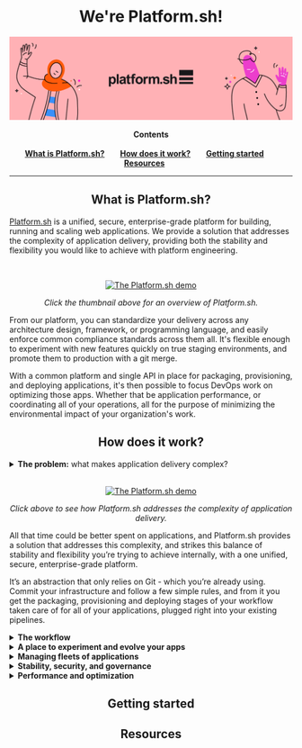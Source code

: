 <!-- HEADER -->
<p align="center">
<h1 align="center">We're Platform.sh!<br /></h1>
<a href="https://platform.sh">
    <img src="images/git-hub-welcome.png" alt="Logo">
</a>
<br />
</p>

<!-- TABLE OF CONTENTS -->
<p align="center">
<strong>Contents</strong>
<br /><br />
<a href="#what-is-platformsh"><strong>What is Platform.sh?</strong></a>&nbsp&nbsp&nbsp&nbsp&nbsp&nbsp
<a href="#how-does-it-work"><strong>How does it work?</strong></a>&nbsp&nbsp&nbsp&nbsp&nbsp&nbsp
<a href="#getting-started"><strong>Getting started</strong></a>&nbsp&nbsp&nbsp&nbsp&nbsp&nbsp
<a href="#resources"><strong>Resources</strong></a>&nbsp&nbsp&nbsp&nbsp&nbsp&nbsp
<br />
</p>
<hr>

<!-- WHAT IS PLATFORM.SH -->
<h2 align="center"><strong>What is Platform.sh?</strong></h2>

[Platform.sh](https://platform.sh/product/) is a unified, secure, enterprise-grade platform for building, running and scaling web applications. We provide a solution that addresses the complexity of application delivery, providing both the stability and flexibility you would like to achieve with platform engineering. 

<br/>
<p align="center">
<a href="https://platform.sh/demo/"><img src="https://i3.ytimg.com/vi/ny2YeD6Qt3M/maxresdefault.jpg" alt="The Platform.sh demo" width="50%"></a>
</p>
<p align="center">
<em>Click the thumbnail above for an overview of Platform.sh.</em>
</p>

From our platform, you can standardize your delivery across any architecture design, framework, or programming language, and easily enforce common compliance standards across them all. It's flexible enough to experiment with new features quickly on true staging environments, and promote them to production with a git merge. 

With a common platform and single API in place for packaging, provisioning, and deploying applications, it's then possible to focus DevOps work on optimizing those apps. Whether that be application performance, or coordinating all of your operations, all for the purpose of minimizing the environmental impact of your organization's work.

<!-- HOW DOES IT WORK -->
<h2 align="center"><strong>How does it work?</strong></h2>

<details>
<summary><strong>The problem:</strong> what makes application delivery complex?</summary><br/>

Today delivery means coordinating specialized teams of people, unique configuration, and dedicated tooling at each stage. 
By connecting it all together, we’re aiming for a stable, reliable pipeline that keeps new features developing quickly, where we’re monitoring production continuously, and security requirements are enforced at every stage to keep the process compliant. 
That maturity would allow us to clearly define and trust our non-failing system while understanding when and how to respond to failure scenarios, including those we don’t yet test against. 

Balancing stability and flexibility with this complexity leads teams to see there’s some standardization badly needed here. This means abstracting away tooling, cloud providers, secrets - everything - into a generalized internal platform. Something that’s stable, but adapts to the reality of evolving dependencies, on-boarding and off-boarding, and how the needs of the business are going to inevitably change over time. 

But this isn’t a small task, because doing DevOps has evolved too. There aren’t a handful of concepts your teams need to understand to be both stable and flexible, there are hundreds - and best case there will still be 10 to 15 integrations per pipeline you’ll need to manage forever.

And things will continue to change. More applications will depend on this internal platform - even those that use different frameworks and programming languages. That means more tools to connect into a common API, more concerns to understand and address, and more time. 
A lot more time. Time that’s spent either building this platform to address all the scenarios that are hard to anticipate about how software changes, or time spent re-inventing the wheel endlessly creating variations of your pipeline for every new use case. 

</details>

<br/>
<p align="center">
<a href="https://youtube.com/watch?v=UM5hYTLs-UU"><img src="https://i3.ytimg.com/vi/UM5hYTLs-UU/maxresdefault.jpg" alt="The Platform.sh demo" width="50%"></a>
</p>
<p align="center">
<em>Click above to see how Platform.sh addresses the complexity of application delivery.</em>
</p>

All that time could be better spent on applications, and Platform.sh provides a solution that addresses this complexity, and strikes this balance of stability and flexibility you’re trying to achieve internally, with a one unified, secure, enterprise-grade platform. 

It’s an abstraction that only relies on Git - which you’re already using. 
Commit your infrastructure and follow a few simple rules, and from it you get the packaging, provisioning and deploying stages of your workflow taken care of for all of your applications, plugged right into your existing pipelines.  

<details>
<summary><strong>The workflow</strong></summary><br/>

Quisque tincidunt bibendum sollicitudin. Fusce felis massa, pulvinar vitae gravida ut, luctus nec ante. Fusce sed augue odio. Nullam vestibulum ut ex ac gravida. Nullam venenatis placerat orci, et consequat ante vestibulum eu. Ut viverra orci neque, ac tempus felis convallis non. Nunc pulvinar lectus vitae fringilla venenatis.

<h4 align="center"><strong>Infrastructure as code, managed services</strong></h4>
<p align="center">
<br />
<a href="https://docs.platform.sh/languages/influxdb.html">
    <img src="images/diamonds_bkg/Influx Data.png" alt="Logo">
</a>&nbsp&nbsp&nbsp&nbsp
<a href="https://docs.platform.sh/languages/mysql.html">
    <img src="images/diamonds_bkg/mariaDB.png" alt="Logo">
</a>&nbsp&nbsp&nbsp&nbsp
<a href="https://docs.platform.sh/languages/mongodb.html">
    <img src="images/diamonds_bkg/MongoDB.png" alt="Logo">
</a>&nbsp&nbsp&nbsp&nbsp
<a href="https://docs.platform.sh/languages/mysql.html">
    <img src="images/diamonds_bkg/MySQL.png" alt="Logo">
</a>&nbsp&nbsp&nbsp&nbsp
<a href="https://docs.platform.sh/languages/postgresql.html">
    <img src="images/diamonds_bkg/Postgresql.png" alt="Logo">
</a>&nbsp&nbsp&nbsp&nbsp
<a href="https://docs.platform.sh/languages/rabbitmq.html">
    <img src="images/diamonds_bkg/RabbitMQ.png" alt="Logo">
</a>&nbsp&nbsp&nbsp&nbsp
<a href="https://docs.platform.sh/languages/redis.html">
    <img src="images/diamonds_bkg/Redis.png" alt="Logo">
</a>&nbsp&nbsp&nbsp&nbsp
<a href="https://docs.platform.sh/languages/solr.html">
    <img src="images/diamonds_bkg/solr.png" alt="Logo">
</a>&nbsp&nbsp&nbsp&nbsp
<a href="https://docs.platform.sh/languages/varnish.html">
    <img src="images/diamonds_bkg/Varnish.png" alt="Logo">
</a>
<br /><br />

</p>

</details>


<details>
<summary><strong>A place to experiment and evolve your apps</strong></summary><br/>

Quisque tincidunt bibendum sollicitudin. Fusce felis massa, pulvinar vitae gravida ut, luctus nec ante. Fusce sed augue odio. Nullam vestibulum ut ex ac gravida. Nullam venenatis placerat orci, et consequat ante vestibulum eu. Ut viverra orci neque, ac tempus felis convallis non. Nunc pulvinar lectus vitae fringilla venenatis.

<h4 align="center"><strong>Try new technologies, and deploy every kind of app from the same platform</strong></h4>

<p align="center">
<br />
<a href="https://docs.platform.sh/languages/dotnet.html">
    <img src="images/diamonds_bkg/ASP.Net Core.png" alt="Logo">
</a>&nbsp&nbsp&nbsp&nbsp&nbsp&nbsp&nbsp&nbsp&nbsp&nbsp&nbsp&nbsp&nbsp&nbsp&nbsp&nbsp&nbsp&nbsp&nbsp&nbsp&nbsp&nbsp&nbsp&nbsp&nbsp
<a href="https://docs.platform.sh/languages/go.html">
    <img src="images/diamonds_bkg/GoGopher.png" alt="Logo">
</a>&nbsp&nbsp&nbsp&nbsp&nbsp&nbsp&nbsp&nbsp&nbsp&nbsp&nbsp&nbsp&nbsp&nbsp&nbsp&nbsp&nbsp&nbsp&nbsp&nbsp&nbsp&nbsp&nbsp&nbsp&nbsp
<a href="https://docs.platform.sh/languages/java.html">
    <img src="images/diamonds_bkg/Java.png" alt="Logo">
</a>&nbsp&nbsp&nbsp&nbsp&nbsp&nbsp&nbsp&nbsp&nbsp&nbsp&nbsp&nbsp&nbsp&nbsp&nbsp&nbsp&nbsp&nbsp&nbsp&nbsp&nbsp&nbsp&nbsp&nbsp&nbsp
<a href="https://docs.platform.sh/languages/lisp.html">
    <img src="images/diamonds_bkg/Lisp.png" alt="Logo">
</a>
<br />
<code>type: 'dotnet:6.0'</code>&nbsp&nbsp&nbsp&nbsp&nbsp&nbsp&nbsp&nbsp&nbsp&nbsp&nbsp&nbsp&nbsp
<code>type: 'golang:1.19'</code>&nbsp&nbsp&nbsp&nbsp&nbsp&nbsp&nbsp&nbsp&nbsp&nbsp&nbsp&nbsp&nbsp
<code>type: 'java:19'</code>&nbsp&nbsp&nbsp&nbsp&nbsp&nbsp&nbsp&nbsp&nbsp&nbsp&nbsp&nbsp&nbsp
<code>type: 'lisp:2.1'</code>
</p>

<p align="center">
<br />
<a href="https://docs.platform.sh/languages/nodejs.html">
    <img src="images/diamonds_bkg/Js.png" alt="Logo">
</a>&nbsp&nbsp&nbsp&nbsp&nbsp&nbsp&nbsp&nbsp&nbsp&nbsp&nbsp&nbsp&nbsp&nbsp&nbsp&nbsp&nbsp&nbsp&nbsp&nbsp&nbsp&nbsp&nbsp&nbsp&nbsp
<a href="https://docs.platform.sh/languages/php.html">
    <img src="images/diamonds_bkg/PHP.png" alt="Logo">
</a>&nbsp&nbsp&nbsp&nbsp&nbsp&nbsp&nbsp&nbsp&nbsp&nbsp&nbsp&nbsp&nbsp&nbsp&nbsp&nbsp&nbsp&nbsp&nbsp&nbsp&nbsp&nbsp&nbsp&nbsp&nbsp
<a href="https://docs.platform.sh/languages/python.html">
    <img src="images/diamonds_bkg/Python.png" alt="Logo">
</a>&nbsp&nbsp&nbsp&nbsp&nbsp&nbsp&nbsp&nbsp&nbsp&nbsp&nbsp&nbsp&nbsp&nbsp&nbsp&nbsp&nbsp&nbsp&nbsp&nbsp&nbsp&nbsp&nbsp&nbsp&nbsp
<a href="https://docs.platform.sh/languages/ruby.html">
    <img src="images/diamonds_bkg/Ruby.png" alt="Logo">
</a>
<br />
<code>type: 'nodejs:18'</code>&nbsp&nbsp&nbsp&nbsp&nbsp&nbsp&nbsp&nbsp&nbsp&nbsp&nbsp&nbsp&nbsp
<code>type: 'php:8.2'</code>&nbsp&nbsp&nbsp&nbsp&nbsp&nbsp&nbsp&nbsp&nbsp&nbsp&nbsp&nbsp&nbsp
<code>type: 'python:3.11'</code>&nbsp&nbsp&nbsp&nbsp&nbsp&nbsp&nbsp&nbsp&nbsp&nbsp&nbsp&nbsp&nbsp
<code>type: 'ruby:3.2'</code>
</p>

</details>
<details>
<summary><strong>Managing fleets of applications</strong></summary><br/>
Quisque tincidunt bibendum sollicitudin. Fusce felis massa, pulvinar vitae gravida ut, luctus nec ante. Fusce sed augue odio. Nullam vestibulum ut ex ac gravida. Nullam venenatis placerat orci, et consequat ante vestibulum eu. Ut viverra orci neque, ac tempus felis convallis non. Nunc pulvinar lectus vitae fringilla venenatis.
</details>
<details>
<summary><strong>Stability, security, and governance</strong></summary><br/>
Quisque tincidunt bibendum sollicitudin. Fusce felis massa, pulvinar vitae gravida ut, luctus nec ante. Fusce sed augue odio. Nullam vestibulum ut ex ac gravida. Nullam venenatis placerat orci, et consequat ante vestibulum eu. Ut viverra orci neque, ac tempus felis convallis non. Nunc pulvinar lectus vitae fringilla venenatis.
</details>
<details>
<summary><strong>Performance and optimization</strong></summary><br/>
Quisque tincidunt bibendum sollicitudin. Fusce felis massa, pulvinar vitae gravida ut, luctus nec ante. Fusce sed augue odio. Nullam vestibulum ut ex ac gravida. Nullam venenatis placerat orci, et consequat ante vestibulum eu. Ut viverra orci neque, ac tempus felis convallis non. Nunc pulvinar lectus vitae fringilla venenatis.
</details>

<h2 align="center"><strong>Getting started</strong></h2>

<h2 align="center"><strong>Resources</strong></h2>





<!-- 

* **GitOps: Git as the source of truth**

    Every branch becomes a development environment, and nothing can change without a commit.

* **Batteries included: Managed infrastructure**

    [Simple abstraction in YAML](https://docs.platform.sh/configuration/yaml.html) for [committing and configuring infrastructure](https://docs.platform.sh/overview/structure.html), fully managed patch updates, and 24 [runtimes](https://docs.platform.sh/languages.html) & [services](https://docs.platform.sh/configuration/services.html) that can be added with a single line of code.

* **Instant cloning: Branch, merge, repeat**

    [Reusable builds](https://docs.platform.sh/overview/build-deploy.html) and automatically inherited production data provide true staging environments - experiment in isolation, test, then destroy or merge.

* **FleetOps: Fleet management platform**

    Leverage our public API along with custom tools like [Source Operations](https://docs.platform.sh/configuration/app/source-operations.html) and [Activity Scripts](https://docs.platform.sh/integrations/activity.html) to [manage thousands of applications](https://youtu.be/MILHG9OqhmE) - their dependency updates, fresh content, and upstream code. -->



